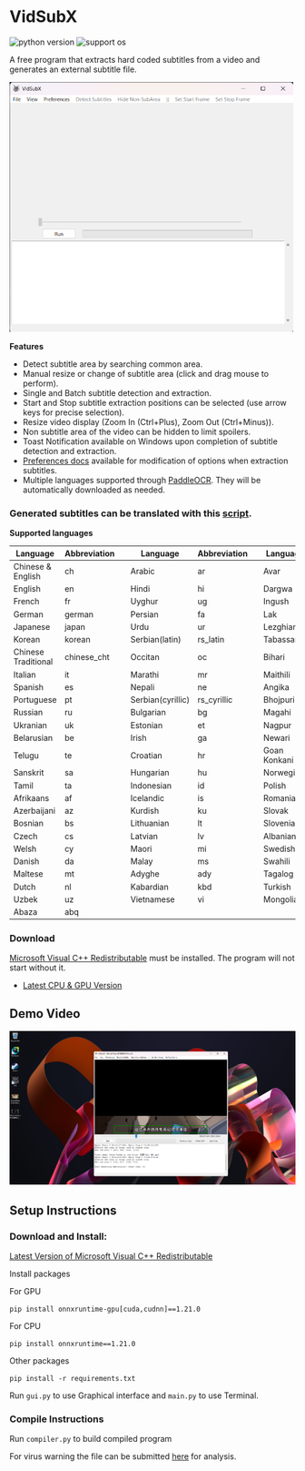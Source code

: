 # VidSubX

![python version](https://img.shields.io/badge/Python-3.12-blue)
![support os](https://img.shields.io/badge/OS-Windows-green.svg)

A free program that extracts hard coded subtitles from a video and generates an external subtitle file.

<img src="docs/images/gui%20screenshot.png" width="500">


**Features**

- Detect subtitle area by searching common area.
- Manual resize or change of subtitle area (click and drag mouse to perform).
- Single and Batch subtitle detection and extraction.
- Start and Stop subtitle extraction positions can be selected (use arrow keys for precise selection).
- Resize video display (Zoom In (Ctrl+Plus), Zoom Out (Ctrl+Minus)).
- Non subtitle area of the video can be hidden to limit spoilers.
- Toast Notification available on Windows upon completion of subtitle detection and extraction.
- [Preferences docs](docs/Preferences.md) available for modification of options when extraction subtitles.
- Multiple languages supported through [PaddleOCR](https://github.com/PaddlePaddle/PaddleOCR). They will be
  automatically downloaded as needed.

### Generated subtitles can be translated with this [script](https://github.com/voun7/Subtitle_Translator).

**Supported languages**

| Language            | Abbreviation | | Language          | Abbreviation | | Language     | Abbreviation |
|---------------------|--------------|-|-------------------|--------------|-|--------------|--------------|
| Chinese & English   | ch           | | Arabic            | ar           | | Avar         | ava          |
| English             | en           | | Hindi             | hi           | | Dargwa       | dar          |
| French              | fr           | | Uyghur            | ug           | | Ingush       | inh          |
| German              | german       | | Persian           | fa           | | Lak          | lbe          |
| Japanese            | japan        | | Urdu              | ur           | | Lezghian     | lez          |
| Korean              | korean       | | Serbian(latin)    | rs_latin     | | Tabassaran   | tab          |
| Chinese Traditional | chinese_cht  | | Occitan           | oc           | | Bihari       | bh           |
| Italian             | it           | | Marathi           | mr           | | Maithili     | mai          |
| Spanish             | es           | | Nepali            | ne           | | Angika       | ang          |
| Portuguese          | pt           | | Serbian(cyrillic) | rs_cyrillic  | | Bhojpuri     | bho          |
| Russian             | ru           | | Bulgarian         | bg           | | Magahi       | mah          |
| Ukranian            | uk           | | Estonian          | et           | | Nagpur       | sck          |
| Belarusian          | be           | | Irish             | ga           | | Newari       | new          |
| Telugu              | te           | | Croatian          | hr           | | Goan Konkani | gom          |
| Sanskrit            | sa           | | Hungarian         | hu           | | Norwegian    | no           |
| Tamil               | ta           | | Indonesian        | id           | | Polish       | pl           |
| Afrikaans           | af           | | Icelandic         | is           | | Romanian     | ro           |
| Azerbaijani         | az           | | Kurdish           | ku           | | Slovak       | sk           |
| Bosnian             | bs           | | Lithuanian        | lt           | | Slovenian    | sl           |
| Czech               | cs           | | Latvian           | lv           | | Albanian     | sq           |
| Welsh               | cy           | | Maori             | mi           | | Swedish      | sv           |
| Danish              | da           | | Malay             | ms           | | Swahili      | sw           |
| Maltese             | mt           | | Adyghe            | ady          | | Tagalog      | tl           |
| Dutch               | nl           | | Kabardian         | kbd          | | Turkish      | tr           |
| Uzbek               | uz           | | Vietnamese        | vi           | | Mongolian    | mn           | 
| Abaza               | abq          |

### Download

[Microsoft Visual C++ Redistributable](https://learn.microsoft.com/en-US/cpp/windows/latest-supported-vc-redist) must be
installed. The program will not start without it.

- [Latest CPU & GPU Version](https://github.com/voun7/VidSubX/releases/latest)

## Demo Video

[![Demo Video](docs/images/demo%20screenshot.png)](https://youtu.be/i_VNDN7AMP4 "Demo Video")

## Setup Instructions

### Download and Install:

[Latest Version of Microsoft Visual C++ Redistributable](https://learn.microsoft.com/en-US/cpp/windows/latest-supported-vc-redist)

Install packages

For GPU

```
pip install onnxruntime-gpu[cuda,cudnn]==1.21.0
```

For CPU

```
pip install onnxruntime==1.21.0
```

Other packages

```commandline
pip install -r requirements.txt
```

Run `gui.py` to use Graphical interface and `main.py` to use Terminal.

### Compile Instructions

Run `compiler.py` to build compiled program

For virus warning the file can be submitted [here](https://www.microsoft.com/en-us/wdsi/filesubmission) for analysis.

